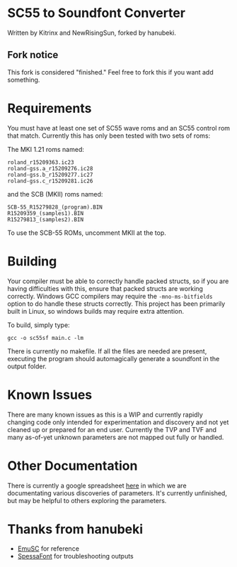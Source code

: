 # SC55 to Soundfont Converter
Written by Kitrinx and NewRisingSun, forked by hanubeki.


## Fork notice
This fork is considered "finished."
Feel free to fork this if you want add something.


# Requirements
You must have at least one set of SC55 wave roms and an SC55 control rom that match. Currently this has only been tested with two sets of roms:

The MKI 1.21 roms named:

```
roland_r15209363.ic23
roland-gss.a_r15209276.ic28
roland-gss.b_r15209277.ic27
roland-gss.c_r15209281.ic26
```

and the SCB (MKII) roms named:

```
SCB-55_R15279828_(program).BIN
R15209359_(samples1).BIN
R15279813_(samples2).BIN
```

To use the SCB-55 ROMs, uncomment MKII at the top.


# Building
Your compiler must be able to correctly handle packed structs, so if you are having difficulties with this, ensure that packed structs are working correctly. Windows GCC compilers may require the `-mno-ms-bitfields` option to do handle these structs correctly. This project has been primarily built in Linux, so windows builds may require extra attention.

To build, simply type:

`gcc -o sc55sf main.c -lm`

There is currently no makefile. If all the files are needed are present, executing the program should automagically generate a soundfont in the output folder.


# Known Issues
There are many known issues as this is a WIP and currently rapidly changing code only intended for experimentation and discovery and not yet cleaned up or prepared for an end user. Currently the TVP and TVF and many as-of-yet unknown parameters are not mapped out fully or handled.


# Other Documentation
There is currently a google spreadsheet [here](https://docs.google.com/spreadsheets/d/13LyKT-0czQfSz1jF42GhiQShXHAfGFzOqpFD5J0UZf0/edit?usp=sharing) in which we are documentating various discoveries of parameters. It's currently unfinished, but may be helpful to others exploring the parameters.


# Thanks from hanubeki
- [EmuSC](https://github.com/skjelten/emusc) for reference
- [SpessaFont](https://spessasus.github.io/SpessaFont/) for troubleshooting outputs

